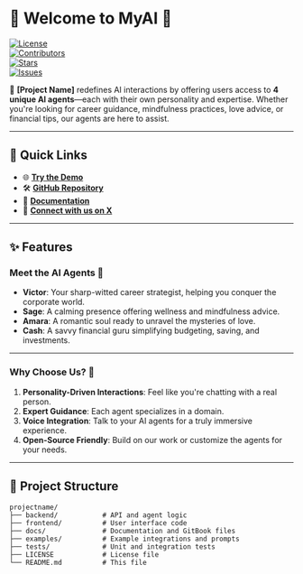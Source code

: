 # 🌟 Welcome to MyAI 🌟

[![License](https://img.shields.io/badge/License-MIT-green.svg)](LICENSE)  
[![Contributors](https://img.shields.io/github/contributors/yourusername/projectname)](https://github.com/yourusername/projectname/graphs/contributors)  
[![Stars](https://img.shields.io/github/stars/yourusername/projectname.svg)](https://github.com/yourusername/projectname/stargazers)  
[![Issues](https://img.shields.io/github/issues/yourusername/projectname)](https://github.com/yourusername/projectname/issues)

🚀 **[Project Name]** redefines AI interactions by offering users access to **4 unique AI agents**—each with their own personality and expertise. Whether you're looking for career guidance, mindfulness practices, love advice, or financial tips, our agents are here to assist.

---

## 🔗 Quick Links

- 🌐 **[Try the Demo](https://myai.fun)**
- 🛠️ **[GitHub Repository](https://github.com/myaionsol/myai)**
- 📄 **[Documentation](https://GITBOOK_LINK)**
- 💬 **[Connect with us on X](https://x.com/MyAI_on_Sol)**

---

## ✨ Features

### Meet the AI Agents 🤖  
- **Victor**: Your sharp-witted career strategist, helping you conquer the corporate world.  
- **Sage**: A calming presence offering wellness and mindfulness advice.  
- **Amara**: A romantic soul ready to unravel the mysteries of love.  
- **Cash**: A savvy financial guru simplifying budgeting, saving, and investments.  

---

### Why Choose Us? 🌟
1. **Personality-Driven Interactions**: Feel like you're chatting with a real person.  
2. **Expert Guidance**: Each agent specializes in a domain.  
3. **Voice Integration**: Talk to your AI agents for a truly immersive experience.  
4. **Open-Source Friendly**: Build on our work or customize the agents for your needs.

---

## 📂 Project Structure

```plaintext
projectname/
├── backend/           # API and agent logic
├── frontend/          # User interface code
├── docs/              # Documentation and GitBook files
├── examples/          # Example integrations and prompts
├── tests/             # Unit and integration tests
├── LICENSE            # License file
└── README.md          # This file
